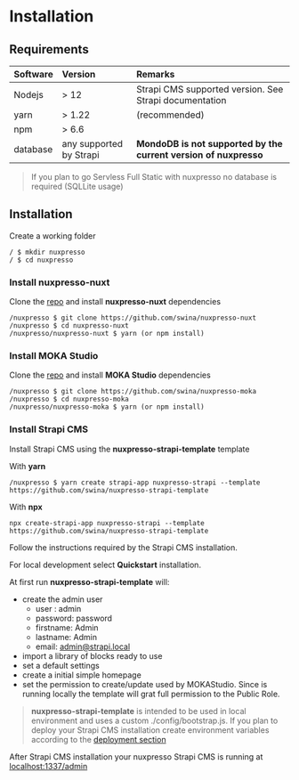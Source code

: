 # Installation

## Requirements

| Software | Version | Remarks
| :---      | :---    | :---
| Nodejs    | > 12    | Strapi CMS supported version. See Strapi documentation
| yarn      | > 1.22  | (recommended)
| npm       | > 6.6
| database  | any supported by Strapi | **MondoDB is not supported by the current version of nuxpresso**

> If you plan to go Servless Full Static with nuxpresso no database is required (SQLLite usage) 


## Installation

Create a working folder

```
/ $ mkdir nuxpresso
/ $ cd nuxpresso
```

### Install nuxpresso-nuxt

Clone the [repo](https://github.com/swina/nuxpresso-nuxt) and install **nuxpresso-nuxt** dependencies

```
/nuxpresso $ git clone https://github.com/swina/nuxpresso-nuxt
/nuxpresso $ cd nuxpresso-nuxt
/nuxpresso/nuxpresso-nuxt $ yarn (or npm install)
```

### Install MOKA Studio

Clone the [repo](https://github.com/swina/nuxpresso-moka) and install **MOKA Studio** dependencies

```
/nuxpresso $ git clone https://github.com/swina/nuxpresso-moka
/nuxpresso $ cd nuxpresso-moka
/nuxpresso/nuxpresso-moka $ yarn (or npm install)
```

### Install Strapi CMS

Install Strapi CMS using the **nuxpresso-strapi-template** template

With **yarn** 

```
/nuxpresso $ yarn create strapi-app nuxpresso-strapi --template https://github.com/swina/nuxpresso-strapi-template
```

With **npx**

```
npx create-strapi-app nuxpresso-strapi --template https://github.com/swina/nuxpresso-strapi-template
```

Follow the instructions required by the Strapi CMS installation.

For local development select **Quickstart** installation.

At first run **nuxpresso-strapi-template** will: 

- create the admin user 
    - user : admin
    - password: password
    - firstname: Admin
    - lastname: Admin
    - email: admin@strapi.local
- import a library of blocks ready to use
- set a default settings
- create a initial simple homepage
- set the permission to create/update used by MOKAStudio. Since is running locally the template will grat full permission to the Public Role.

> **nuxpresso-strapi-template** is intended to be used in local environment and uses a custom ./config/bootstrap.js. If you plan to deploy your Strapi CMS installation create environment variables according to the [deployment section](/guide/deploy.html#strapi-cms-deployment)

After Strapi CMS installation your nuxpresso Strapi CMS is running at [localhost:1337/admin](http://localhost:1337/admin)